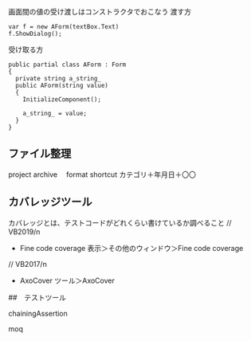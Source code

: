 画面間の値の受け渡しはコンストラクタでおこなう
渡す方
```
var f = new AForm(textBox.Text)
f.ShowDialog();
```

受け取る方
```
public partial class AForm : Form
{
  private string a_string_
  public AForm(string value)
  {
    InitializeComponent();
    
    a_string_ = value;
  }
}
```
## ファイル整理
project
archive
　format
shortcut
カテゴリ＋年月日＋〇〇

## カバレッジツール
カバレッジとは、テストコードがどれくらい書けているか調べること
// VB2019/n
- Fine code coverage
  表示＞その他のウィンドウ＞Fine code coverage

// VB2017/n
- AxoCover
  ツール＞AxoCover
  
##　テストツール
 
 chainingAssertion
 
 moq
